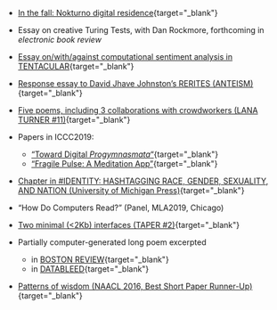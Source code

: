 
* [In the fall: Nokturno digital
residence](https://nokturno.fi/en/news/our-poet-in-digital-residence-2020-is-kyle-booten){target="_blank"}

* Essay on creative Turing Tests, with Dan Rockmore, forthcoming in
*electronic book review*

* [Essay on/with/against computational sentiment analysis in
TENTACULAR](https://www.tentacularmag.com/issue-4a/kyle-booten){target="_blank"}

* [Response essay to David Jhave Johnston’s
RERITES (ANTEISM)](https://www.anteism.com/shop/rerites-raw-output-responses-david-jhave-johnston){target="_blank"}

* [Five poems, including 3 collaborations with crowdworkers (LANA TURNER \#11)](http://www.lanaturnerjournal.com/v/vspfiles/downloadables/Lana_Turner_No_11.pdf#page=242){target="_blank"}

* Papers in ICCC2019:
    * [“Toward Digital *Progymnasmata*“](http://computationalcreativity.net/iccc2019/assets/iccc_proceedings_2019.pdf#page=15){target="_blank"}
    * [“Fragile Pulse: A Meditation App”](http://computationalcreativity.net/iccc2019/assets/iccc_proceedings_2019.pdf#page=368){target="_blank"}

* [Chapter in \#IDENTITY: HASHTAGGING RACE, GENDER, SEXUALITY, AND
NATION (University of Michigan
Press)](https://www.press.umich.edu/9697147/){target="_blank"}

* “How Do Computers Read?” (Panel, MLA2019, Chicago)

* [Two minimal (&lt;2Kb) interfaces (TAPER
\#2)](http://taper.badquar.to/2/){target="_blank"}

<!-- * [Two small
poems, one with autocompletions (WESTERN HUMANITIES REVIEW)](http://www.westernhumanitiesreview.com/summer17/kyle-booten/){target="_blank"} -->

<!-- * [Partially computer-generated
verse](https://kylebooten.files.wordpress.com/2018/07/kbooten_what_nature_final.pdf "kbooten_what_nature_final")
in [BOSTON
REVIEW](https://store.bostonreview.net/backissues/what-nature), and more
in [DATABLEED](https://www.datableedzine.com/kyle-booten-issue-11). -->

<!-- * [A psychotechnological poetry
workshop](https://medium.com/the-operating-system/10-tries-100-poems-take-1-field-notes-psychotechnologies-of-care-algorithms-of-attention-db48f6a3043d)
(with Alex Juhasz)

* [Two
poems, one computer-generated](https://poorclaudia.org/online/kyle-booten-two-poems.html)(POOR
CLAUDIA)

* [A traversal of Google
Maps](https://kylebooten.files.wordpress.com/2017/01/laminations_fence.pdf)([FENCE
\#32](https://reader.exacteditions.com/issues/62336/spread/1)) -->

* Partially computer-generated long poem excerpted
    - in [BOSTON REVIEW](https://store.bostonreview.net/backissues/what-nature){target="_blank"}
    - in [DATABLEED](https://www.datableedzine.com/kyle-booten-issue-11){target="_blank"}

* [Patterns of
wisdom (NAACL 2016, Best Short Paper Runner-Up)](https://kylebooten.files.wordpress.com/2017/01/naacl_short_paper_2016.pdf){target="_blank"}
<!-- 
* [Metaphor and word
vectors](https://kylebooten.files.wordpress.com/2017/01/clfl2016_draft_proceedings.pdf)
(NAACL 2016, Comp. Linguistics for Literature Workshop)

* [Neurotic neural
networks](https://kylebooten.files.wordpress.com/2017/01/trueapothecary_minimal.pdf)
(presented at ELO 2016, Victoria, BC)

* [JUST](http://justzine.com/) (a “[Brutalist
website](http://brutalistwebsites.com/justzine.com_2/)“) -->
